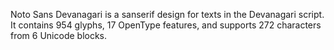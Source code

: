 Noto Sans Devanagari is a sanserif design for texts in the Devanagari script. It contains 954 glyphs, 17 OpenType features, and supports 272 characters from 6 Unicode blocks.